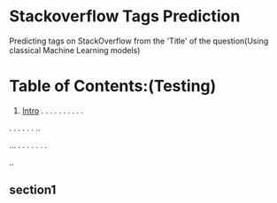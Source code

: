 # Stackoverflow Tags Prediction
Predicting tags on StackOverflow from the 'Title' of the question(Using classical Machine Learning models)


# Table of Contents:(Testing)
1. [Intro](#section1)
.
.
.
.
.
.
.
.
.
.

.
.
.
.
.
.
..







...
.
.
.
.
.
.
.

..
## section1
